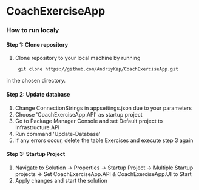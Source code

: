 # CoachExerciseApp


### How to run localy

#### Step 1: Clone repository
1. Clone repository to your local machine by running  

        git clone https://github.com/AndriyKap/CoachExerciseApp.git

in the chosen directory.


#### Step 2: Update database
1. Change ConnectionStrings in appsettings.json due to your parameters
2. Choose 'CoachExerciseApp.API' as startup project
3. Go to Package Manager Console and set Default project to Infrastructure.API
4. Run command 'Update-Database'
5. If any errors occur, delete the table Exercises and execute step 3 again

#### Step 3: Startup Project
1. Navigate to Solution -> Properties -> Startup Project -> Multiple Startup projects -> Set CoachExerciseApp.API & CoachExerciseApp.UI to Start
2. Apply changes and start the solution
